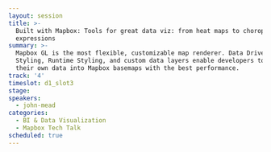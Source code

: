 ```yaml
---
layout: session
title: >-
  Built with Mapbox: Tools for great data viz: from heat maps to choropleths to
  expressions
summary: >-
  Mapbox GL is the most flexible, customizable map renderer. Data Driven
  Styling, Runtime Styling, and custom data layers enable developers to mix
  their own data into Mapbox basemaps with the best performance.
track: '4'
timeslot: d1_slot3
stage:
speakers:
  - john-mead
categories:
  - BI & Data Visualization
  - Mapbox Tech Talk
scheduled: true
---
```


